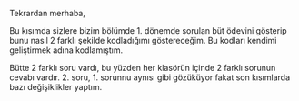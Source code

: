 
Tekrardan merhaba,

Bu kısımda sizlere bizim bölümde 1. dönemde sorulan büt ödevini gösterip bunu nasıl 2 farklı şekilde kodladığımı göstereceğim. Bu kodları kendimi geliştirmek adına kodlamıştım. 

Bütte 2 farklı soru vardı, bu yüzden her klasörün içinde 2 farklı sorunun cevabı vardır. 2. soru, 1. sorunnu aynısı gibi gözüküyor fakat son kısımlarda bazı değişiklikler yaptım.
